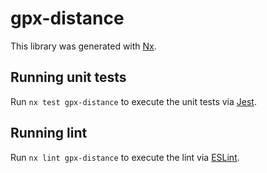 # gpx-distance

This library was generated with [Nx](https://nx.dev).

## Running unit tests

Run `nx test gpx-distance` to execute the unit tests via [Jest](https://jestjs.io).

## Running lint

Run `nx lint gpx-distance` to execute the lint via [ESLint](https://eslint.org/).
